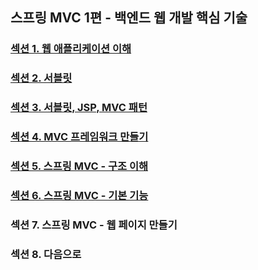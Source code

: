 ## 스프링 MVC 1편 - 백엔드 웹 개발 핵심 기술

### <a href="섹션 1. 웹 애플리케이션 이해.md">섹션 1. 웹 애플리케이션 이해</a>

### <a href="섹션 2. 서블릿.md">섹션 2. 서블릿</a>

### <a href="섹션 3. 서블릿, JSP, MVC 패턴.md">섹션 3. 서블릿, JSP, MVC 패턴</a>

### <a href="섹션 4. MVC 프레임워크 만들기.md">섹션 4. MVC 프레임워크 만들기</a>

### <a href="섹션 5. 스프링 MVC - 구조 이해.md">섹션 5. 스프링 MVC - 구조 이해</a>

### <a href="섹션 6. 스프링 MVC - 기본 기능.md">섹션 6. 스프링 MVC - 기본 기능</a>

### 섹션 7. 스프링 MVC - 웹 페이지 만들기

### 섹션 8. 다음으로
